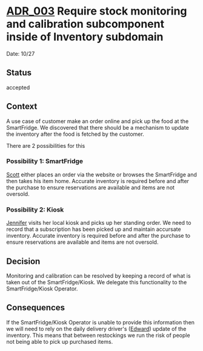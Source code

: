 # [ADR_003](../../../README.md) Require stock monitoring and calibration subcomponent inside of Inventory subdomain

Date: 10/27

## Status

accepted

## Context

A use case of customer make an order online and pick up the food at the SmartFridge. We discovered that there should be a mechanism to update the inventory after the food is fetched by the customer.

There are 2 possibilities for this

### Possibility 1: SmartFridge

[Scott](../personas/scott_(eater).md) either places an order via the website or browses the SmartFridge and then takes his item home. Accurate inventory is required before and after the purchase to ensure reservations are available and items are not oversold.

### Possibility 2: Kiosk

[Jennifer](../personas/jennifer_(subscriber).md) visits her local kiosk and picks up her standing order. We need to record that a subscription has been picked up and maintain accursate inventory. Accurate inventory is required before and after the purchase to ensure reservations are available and items are not oversold.

## Decision

Monitoring and calibration can be resolved by keeping a record of what is taken out of the SmartFridge/Kiosk. We delegate this functionality to the SmartFridge/Kiosk Operator.

## Consequences

If the SmartFridge/Kiosk Operator is unable to provide this information then we will need to rely on the daily delivery driver's ([Edward](../personas/edward_(delivery_driver).md)) update of the inventory. This means that between restockings we run the risk of people not being able to pick up purchased items.

